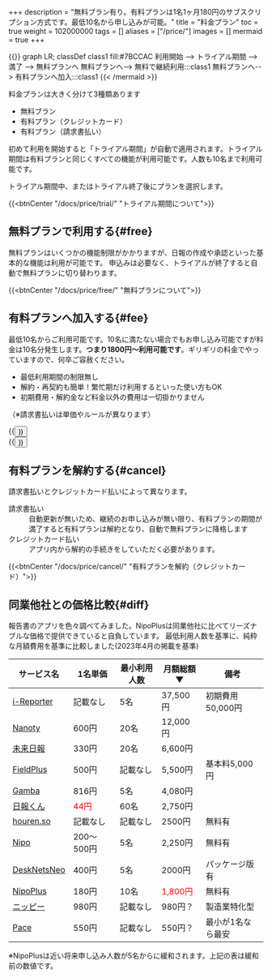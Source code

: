 +++
description = "無料プラン有り。有料プランは1名1ヶ月180円のサブスクリプション方式です。最低10名から申し込みが可能。"
title = "料金プラン"
toc = true
weight = 102000000
tags = []
aliases = ["/price/"]
images = []
mermaid = true
+++


{{<mermaid align="center">}}
graph LR;
classDef class1 fill:#7BCCAC
  利用開始 --> トライアル期間 --> 満了 -->  無料プランへ
  無料プランへ--> 無料で継続利用:::class1
  無料プランへ--> 有料プランへ加入:::class1
{{< /mermaid >}}

料金プランは大きく分けて3種類あります

- 無料プラン
- 有料プラン（クレジットカード）
- 有料プラン（請求書払い）

初めて利用を開始すると「トライアル期間」が自動で適用されます。トライアル期間は有料プランと同じくすべての機能が利用可能です。人数も10名まで利用可能です。  

トライアル期間中、またはトライアル終了後にプランを選択します。

{{<btnCenter "/docs/price/trial/" "トライアル期間について">}}

## 無料プランで利用する{#free}

無料プランはいくつかの機能制限がかかりますが、日報の作成や承認といった基本的な機能は利用が可能です。
申込みは必要なく、トライアルが終了すると自動で無料プランに切り替わります。

{{<btnCenter "/docs/price/free/" "無料プランについて">}}

## 有料プランへ加入する{#fee}

最低10名からご利用可能です。10名に満たない場合でもお申し込み可能ですが料金は10名分発生します。**つまり1800円〜利用可能です**。ギリギリの料金でやっていますので、何卒ご容赦ください。

- 最低利用期間の制限無し
- 解約・再契約も簡単！繁忙期だけ利用するといった使い方もOK
- 初期費用・解約金など料金以外の費用は一切掛かりません

（※請求書払いは単価やルールが異なります）

<div class="row justify-content-center">
<div class="col-sm-16 col-md-8">{{<button "/docs/price/fee/" "クレジットカードで加入">}}</div>
<div class="col-sm-16 col-md-8">{{<button "/docs/price/invoice/" "請求書払いで加入">}}</div>
</div>

## 有料プランを解約する{#cancel}

請求書払いとクレジットカード払いによって異なります。

<dl class="basic">
<dt>請求書払い</dt>
<dd>自動更新が無いため、継続のお申し込みが無い限り、有料プランの期間が満了すると有料プランは解約となり、自動で無料プランに降格します</dd>
<dt>クレジットカード払い</dt>
<dd>アプリ内から解約の手続きをしていただく必要があります。</dd>
</dl>

{{<btnCenter "/docs/price/cancel/" "有料プランを解約（クレジットカード）">}}

## 同業他社との価格比較{#diff}

報告書のアプリを色々調べてみました。NipoPlusは同業他社に比べてリーズナブルな価格で提供できていると自負しています。
最低利用人数を基準に、純粋な月額費用を基準に比較しました(2023年4月の掲載を基準)

|サービス名|1名単価|最小利用人数|月額総額▼|備考
|---|---|---|---|---|
[i-Reporter](https://i-reporter.jp/)|記載なし|5名|37,500円|初期費用50,000円
[Nanoty](https://www.nanotybp.jp/price/)|600円|20名|12,000円|
[未来日報](https://www.mirairepo.net/)|330円|20名|6,600円|
[FieldPlus](https://www.fieldplus.net/price/)|500円|記載なし|5,500円|基本料5,000円
[Gamba](https://www.getgamba.com/price/)|816円|5名|4,080円|
[日報くん](https://nippoukun.bpsinc.jp/#price)|<span style="color:red">44円</span>|60名|2,750円|
[houren.so](https://www.houren.so/)|記載なし|記載なし|2500円|無料有
[Nipo](/old/)|200〜500円|5名|2,250円|無料有
[DeskNetsNeo](https://www.desknets.com/neo/price/)|400円|5名|2000円|パッケージ版有
[NipoPlus](/)|180円|10名|<span style="color:red">1,800円</span>|無料有
[ニッピー](https://nippii.info/)|980円|記載なし|980円？|製造業特化型
[Pace](https://paces.jp/pricing/)|550円|記載なし|550円？|最小が1名なら最安

※NipoPlusは近い将来申し込み人数が5名からに緩和されます。上記の表は緩和前の数値です。
